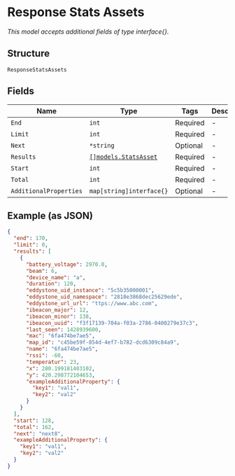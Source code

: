 
# Response Stats Assets

*This model accepts additional fields of type interface{}.*

## Structure

`ResponseStatsAssets`

## Fields

| Name | Type | Tags | Description |
|  --- | --- | --- | --- |
| `End` | `int` | Required | - |
| `Limit` | `int` | Required | - |
| `Next` | `*string` | Optional | - |
| `Results` | [`[]models.StatsAsset`](../../doc/models/stats-asset.md) | Required | - |
| `Start` | `int` | Required | - |
| `Total` | `int` | Required | - |
| `AdditionalProperties` | `map[string]interface{}` | Optional | - |

## Example (as JSON)

```json
{
  "end": 170,
  "limit": 0,
  "results": [
    {
      "battery_voltage": 2970.0,
      "beam": 6,
      "device_name": "a",
      "duration": 120,
      "eddystone_uid_instance": "5c5b35000001",
      "eddystone_uid_namespace": "2818e3868dec25629ede",
      "eddystone_url_url": "ttps://www.abc.com",
      "ibeacon_major": 12,
      "ibeacon_minor": 138,
      "ibeacon_uuid": "f3f17139-704a-f03a-2786-0400279e37c3",
      "last_seen": 1428939600,
      "mac": "6fa474be7ae5",
      "map_id": "c45be59f-854d-4ef7-b782-dcd6309c84a9",
      "name": "6fa474be7ae5",
      "rssi": -60,
      "temperatur": 23,
      "x": 280.199181403102,
      "y": 420.298772104653,
      "exampleAdditionalProperty": {
        "key1": "val1",
        "key2": "val2"
      }
    }
  ],
  "start": 128,
  "total": 162,
  "next": "next8",
  "exampleAdditionalProperty": {
    "key1": "val1",
    "key2": "val2"
  }
}
```


